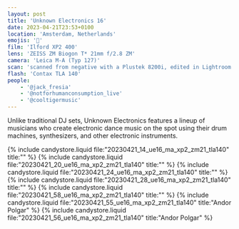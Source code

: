 ```yaml
---
layout: post
title: 'Unknown Electronics 16'
date: 2023-04-21T23:53+0100
location: 'Amsterdam, Netherlands'
emojis: '🎹'
film: 'Ilford XP2 400'
lens: 'ZEISS ZM Biogon T* 21mm f/2.8 ZM'
camera: 'Leica M-A (Typ 127)'
scan: 'scanned from negative with a Plustek 8200i, edited in Lightroom'
flash: 'Contax TLA 140'
people: 
    - '@jack_fresia'
    - '@notforhumanconsumption_live'
    - '@cooltigermusic'
---
```


Unlike traditional DJ sets, Unknown Electronics features a lineup of musicians who create electronic dance music on the spot using their drum machines, synthesizers, and other electronic instruments.

{% include candystore.liquid file:"20230421_14_ue16_ma_xp2_zm21_tla140" title:"" %}
{% include candystore.liquid file:"20230421_20_ue16_ma_xp2_zm21_tla140" title:"" %}
{% include candystore.liquid file:"20230421_24_ue16_ma_xp2_zm21_tla140" title:"" %}
{% include candystore.liquid file:"20230421_28_ue16_ma_xp2_zm21_tla140" title:"" %}
{% include candystore.liquid file:"20230421_58_ue16_ma_xp2_zm21_tla140" title:"" %}
{% include candystore.liquid file:"20230421_55_ue16_ma_xp2_zm21_tla140" title:"Andor Polgar" %}
{% include candystore.liquid file:"20230421_56_ue16_ma_xp2_zm21_tla140" title:"Andor Polgar" %}
